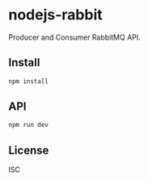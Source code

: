 # nodejs-rabbit
Producer and Consumer RabbitMQ API.

## Install
```sh
npm install 
```

## API
```sh
npm run dev
```
## License

ISC